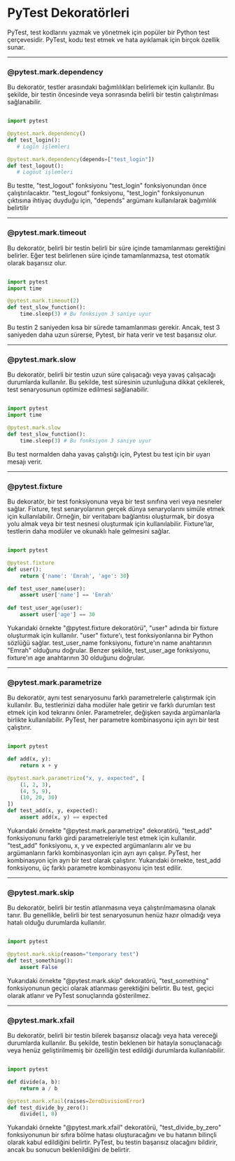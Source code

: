 # PyTest Dekoratörleri

PyTest, test kodlarını yazmak ve yönetmek için popüler bir Python test çerçevesidir. PyTest, kodu test etmek ve hata ayıklamak için birçok özellik sunar. 

---

### @pytest.mark.dependency

 Bu dekoratör, testler arasındaki bağımlılıkları belirlemek için kullanılır. Bu şekilde, bir testin öncesinde veya sonrasında belirli bir testin çalıştırılması sağlanabilir.

 ```python

 import pytest

@pytest.mark.dependency()
def test_login():
    # Login işlemleri

@pytest.mark.dependency(depends=["test_login"])
def test_logout():
    # Logout işlemleri

```

Bu testte, "test_logout" fonksiyonu "test_login" fonksiyonundan önce çalıştırılacaktır. "test_logout" fonksiyonu, "test_login" fonksiyonunun çıktısına ihtiyaç duyduğu için, "depends" argümanı kullanılarak bağımlılık belirtilir

---

### @pytest.mark.timeout

Bu dekoratör, belirli bir testin belirli bir süre içinde tamamlanması gerektiğini belirler. Eğer test belirlenen süre içinde tamamlanmazsa, test otomatik olarak başarısız olur.

```python

import pytest
import time

@pytest.mark.timeout(2)
def test_slow_function():
    time.sleep(3) # Bu fonksiyon 3 saniye uyur

```

Bu testin 2 saniyeden kısa bir sürede tamamlanması gerekir. Ancak, test 3 saniyeden daha uzun sürerse, Pytest, bir hata verir ve test başarısız olur.

---

### @pytest.mark.slow

Bu dekoratör, belirli bir testin uzun süre çalışacağı veya yavaş çalışacağı durumlarda kullanılır. Bu şekilde, test süresinin uzunluğuna dikkat çekilerek, test senaryosunun optimize edilmesi sağlanabilir.

```python

import pytest
import time

@pytest.mark.slow
def test_slow_function():
    time.sleep(3) # Bu fonksiyon 3 saniye uyur

```

Bu test normalden daha yavaş çalıştığı için, Pytest bu test için bir uyarı mesajı verir.

---

### @pytest.fixture

Bu dekoratör, bir test fonksiyonuna veya bir test sınıfına veri veya nesneler sağlar. Fixture, test senaryolarının gerçek dünya senaryolarını simüle etmek için kullanılabilir. Örneğin, bir veritabanı bağlantısı oluşturmak, bir dosya yolu almak veya bir test nesnesi oluşturmak için kullanılabilir. Fixture'lar, testlerin daha modüler ve okunaklı hale gelmesini sağlar.

```python

import pytest

@pytest.fixture
def user():
    return {'name': 'Emrah', 'age': 30}

def test_user_name(user):
    assert user['name'] == 'Emrah'
    
def test_user_age(user):
    assert user['age'] == 30

```

Yukarıdaki örnekte "@pytest.fixture dekoratörü", "user" adında bir fixture oluşturmak için kullanılır. "user" fixture'ı, test fonksiyonlarına bir Python sözlüğü sağlar. test_user_name fonksiyonu, fixture'ın name anahtarının "Emrah" olduğunu doğrular. Benzer şekilde, test_user_age fonksiyonu, fixture'ın age anahtarının 30 olduğunu doğrular.

---

### @pytest.mark.parametrize

Bu dekoratör, aynı test senaryosunu farklı parametrelerle çalıştırmak için kullanılır. Bu, testlerinizi daha modüler hale getirir ve farklı durumları test etmek için kod tekrarını önler. Parametreler, değişken sayıda argümanlarla birlikte kullanılabilir. PyTest, her parametre kombinasyonu için ayrı bir test çalıştırır.

```python

import pytest

def add(x, y):
    return x + y

@pytest.mark.parametrize("x, y, expected", [
    (1, 2, 3),
    (4, 5, 9),
    (10, 20, 30)
])
def test_add(x, y, expected):
    assert add(x, y) == expected

```

Yukarıdaki örnekte "@pytest.mark.parametrize" dekoratörü, "test_add" fonksiyonunu farklı girdi parametreleriyle test etmek için kullanılır. "test_add" fonksiyonu, x, y ve expected argümanlarını alır ve bu argümanların farklı kombinasyonları için ayrı ayrı çalışır. PyTest, her kombinasyon için ayrı bir test olarak çalıştırır. Yukarıdaki örnekte, test_add fonksiyonu, üç farklı parametre kombinasyonu için test edilir.

---

### @pytest.mark.skip

Bu dekoratör, belirli bir testin atlanmasına veya çalıştırılmamasına olanak tanır. Bu genellikle, belirli bir test senaryosunun henüz hazır olmadığı veya hatalı olduğu durumlarda kullanılır.

```python

import pytest

@pytest.mark.skip(reason="temporary test")
def test_something():
    assert False

```

Yukarıdaki örnekte "@pytest.mark.skip" dekoratörü, "test_something" fonksiyonunun geçici olarak atlanması gerektiğini belirtir. Bu test, geçici olarak atlanır ve PyTest sonuçlarında gösterilmez.

---

### @pytest.mark.xfail

Bu dekoratör, belirli bir testin bilerek başarısız olacağı veya hata vereceği durumlarda kullanılır. Bu şekilde, testin beklenen bir hatayla sonuçlanacağı veya henüz geliştirilmemiş bir özelliğin test edildiği durumlarda kullanılabilir.

```python

import pytest

def divide(a, b):
    return a / b

@pytest.mark.xfail(raises=ZeroDivisionError)
def test_divide_by_zero():
    divide(1, 0)

```

Yukarıdaki örnekte "@pytest.mark.xfail" dekoratörü, "test_divide_by_zero" fonksiyonunun bir sıfıra bölme hatası oluşturacağını ve bu hatanın bilinçli olarak kabul edildiğini belirtir. PyTest, bu testin başarısız olacağını bildirir, ancak bu sonucun beklenildiğini de belirtir.





